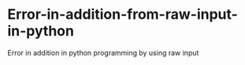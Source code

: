 # Error-in-addition-from-raw-input-in-python
Error in addition in python programming by using raw input
